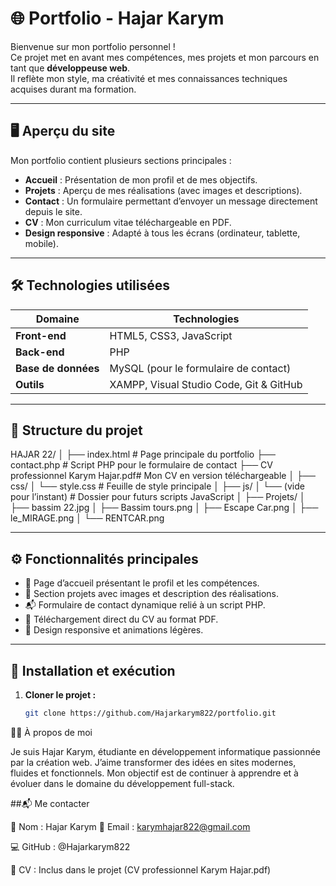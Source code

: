 # 🌐 Portfolio - Hajar Karym

Bienvenue sur mon portfolio personnel !  
Ce projet met en avant mes compétences, mes projets et mon parcours en tant que **développeuse web**.  
Il reflète mon style, ma créativité et mes connaissances techniques acquises durant ma formation.

---

## 🖥️ Aperçu du site

Mon portfolio contient plusieurs sections principales :

- **Accueil** : Présentation de mon profil et de mes objectifs.  
- **Projets** : Aperçu de mes réalisations (avec images et descriptions).  
- **Contact** : Un formulaire permettant d’envoyer un message directement depuis le site.  
- **CV** : Mon curriculum vitae téléchargeable en PDF.  
- **Design responsive** : Adapté à tous les écrans (ordinateur, tablette, mobile).

---

## 🛠️ Technologies utilisées

| Domaine | Technologies |
|----------|---------------|
| **Front-end** | HTML5, CSS3, JavaScript |
| **Back-end** | PHP |
| **Base de données** | MySQL (pour le formulaire de contact) |
| **Outils** | XAMPP, Visual Studio Code, Git & GitHub |

---

## 📁 Structure du projet
HAJAR 22/
│
├── index.html # Page principale du portfolio
├── contact.php # Script PHP pour le formulaire de contact
├── CV professionnel Karym Hajar.pdf# Mon CV en version téléchargeable
│
├── css/
│ └── style.css # Feuille de style principale
│
├── js/
│ └── (vide pour l’instant) # Dossier pour futurs scripts JavaScript
│
├── Projets/
│ ├── bassim 22.jpg
│ ├── Bassim tours.png
│ ├── Escape Car.png
│ ├── le_MIRAGE.png
│ └── RENTCAR.png


---

## ⚙️ Fonctionnalités principales

- 🌟 Page d’accueil présentant le profil et les compétences.  
- 💼 Section projets avec images et description des réalisations.  
- 📬 Formulaire de contact dynamique relié à un script PHP.  
- 🧾 Téléchargement direct du CV au format PDF.  
- 📱 Design responsive et animations légères.

---

## 🚀 Installation et exécution

1. **Cloner le projet :**
   ```bash
   git clone https://github.com/Hajarkarym822/portfolio.git
👩‍💻 À propos de moi

Je suis Hajar Karym, étudiante en développement informatique passionnée par la création web.
J’aime transformer des idées en sites modernes, fluides et fonctionnels.
Mon objectif est de continuer à apprendre et à évoluer dans le domaine du développement full-stack.

##📬 Me contacter

💼 Nom : Hajar Karym
📧 Email : karymhajar822@gmail.com

💻 GitHub : @Hajarkarym822

📄 CV : Inclus dans le projet (CV professionnel Karym Hajar.pdf)
